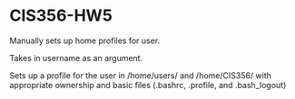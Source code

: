 # CIS356-HW5
Manually sets up home profiles for user.

Takes in username as an argument.

Sets up a profile for the user in /home/users/ and /home/CIS356/ with appropriate ownership and basic files (.bashrc, .profile, and .bash_logout)
